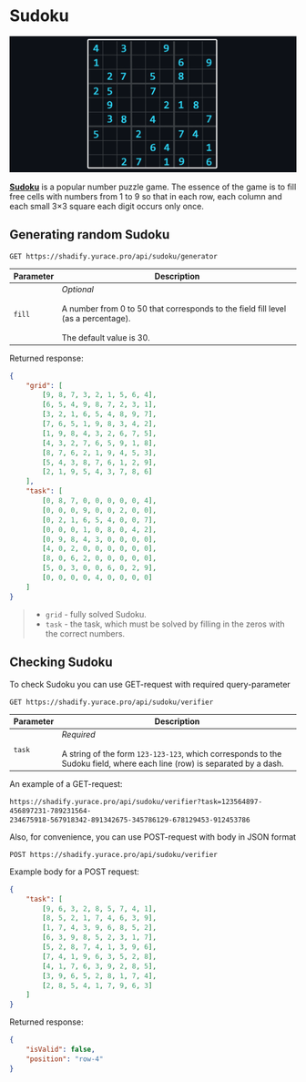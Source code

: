 # Sudoku

<p align="center"><img src="../images/sudoku.png" alt="Sudoku"/></p>

[**Sudoku**](https://en.wikipedia.org/wiki/Sudoku) is a popular number puzzle game. The essence of the game is to fill free cells with numbers from 1 to 9 so that in each row, each column and each small 3×3 square each digit occurs only once.

## Generating random Sudoku

```nginx
GET https://shadify.yurace.pro/api/sudoku/generator
```

| Parameter | Description                                                                                                                             |
| --------- | --------------------------------------------------------------------------------------------------------------------------------------- |
| `fill`    | _Optional_ <br><br> A number from 0 to 50 that corresponds to the field fill level (as a percentage). <br><br> The default value is 30. |

Returned response:

```json
{
    "grid": [
        [9, 8, 7, 3, 2, 1, 5, 6, 4],
        [6, 5, 4, 9, 8, 7, 2, 3, 1],
        [3, 2, 1, 6, 5, 4, 8, 9, 7],
        [7, 6, 5, 1, 9, 8, 3, 4, 2],
        [1, 9, 8, 4, 3, 2, 6, 7, 5],
        [4, 3, 2, 7, 6, 5, 9, 1, 8],
        [8, 7, 6, 2, 1, 9, 4, 5, 3],
        [5, 4, 3, 8, 7, 6, 1, 2, 9],
        [2, 1, 9, 5, 4, 3, 7, 8, 6]
    ],
    "task": [
        [0, 8, 7, 0, 0, 0, 0, 0, 4],
        [0, 0, 0, 9, 0, 0, 2, 0, 0],
        [0, 2, 1, 6, 5, 4, 0, 0, 7],
        [0, 0, 0, 1, 0, 8, 0, 4, 2],
        [0, 9, 8, 4, 3, 0, 0, 0, 0],
        [4, 0, 2, 0, 0, 0, 0, 0, 0],
        [8, 0, 6, 2, 0, 0, 0, 0, 0],
        [5, 0, 3, 0, 0, 6, 0, 2, 9],
        [0, 0, 0, 0, 4, 0, 0, 0, 0]
    ]
}
```

> -   `grid` - fully solved Sudoku. <br>
> -   `task` - the task, which must be solved by filling in the zeros with the correct numbers.

## Checking Sudoku

To check Sudoku you can use GET-request with required query-parameter

```nginx
GET https://shadify.yurace.pro/api/sudoku/verifier
```

| Parameter | Description                                                                                                                                  |
| --------- | -------------------------------------------------------------------------------------------------------------------------------------------- |
| `task`    | _Required_ <br><br> A string of the form `123-123-123`, which corresponds to the Sudoku field, where each line (row) is separated by a dash. |

An example of a GET-request:

```nginx
https://shadify.yurace.pro/api/sudoku/verifier?task=123564897-456897231-789231564-
234675918-567918342-891342675-345786129-678129453-912453786
```

Also, for convenience, you can use POST-request with body in JSON format

```nginx
POST https://shadify.yurace.pro/api/sudoku/verifier
```

Example body for a POST request:

```json
{
    "task": [
        [9, 6, 3, 2, 8, 5, 7, 4, 1],
        [8, 5, 2, 1, 7, 4, 6, 3, 9],
        [1, 7, 4, 3, 9, 6, 8, 5, 2],
        [6, 3, 9, 8, 5, 2, 3, 1, 7],
        [5, 2, 8, 7, 4, 1, 3, 9, 6],
        [7, 4, 1, 9, 6, 3, 5, 2, 8],
        [4, 1, 7, 6, 3, 9, 2, 8, 5],
        [3, 9, 6, 5, 2, 8, 1, 7, 4],
        [2, 8, 5, 4, 1, 7, 9, 6, 3]
    ]
}
```

Returned response:

```json
{
    "isValid": false,
    "position": "row-4"
}
```
